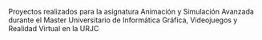 Proyectos realizados para la asignatura Animación y Simulación Avanzada durante el Master Universitario de Informática Gráfica, Videojuegos y Realidad Virtual en la URJC
